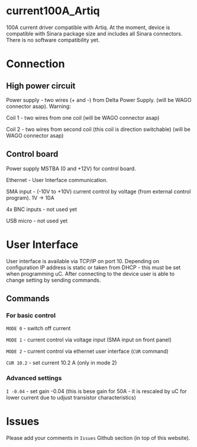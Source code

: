 # current100A_Artiq
100A current driver compatible with Artiq. At the moment, device is compatible with Sinara package size and includes all Sinara connectors. There is no software compatibility yet.

# Connection

## High power circuit

Power supply - two wires (+ and -) from Delta Power Supply. (will be WAGO connector asap).
Warning: 

Coil 1 - two wires from one coil (will be WAGO connector asap)

Coil 2 - two wires from second coil (this coil is direction switchable) (will be WAGO connector asap)

## Control board

Power supply MSTBA (0 and +12V) for control board.

Ethernet - User Interface communication.

SMA input - (-10V to +10V) current control by voltage (from external control program). 1V -> 10A

4x BNC inputs - not used yet

USB micro - not used yet


# User Interface

User interface is available via TCP/IP on port 10. Depending on configuration IP address is static or taken from DHCP - this must be set when programming uC. After connecting to the device user is able to change setting by sending commands.

## Commands
### For basic control

`MODE 0` - switch off current

`MODE 1` - current control via voltage input (SMA input on front panel)

`MODE 2` - current control via ethernet user interface (`CUR` command)

`CUR 10.2` - set current 10.2 A (only in mode 2)

### Advanced settings

`I -0.04` - set gain -0.04 (this is bese gain for 50A - it is rescaled by uC for lower current due to udjust transistor characteristics)

# Issues

Please add your comments in `Issues` Github section (in top of this website).
